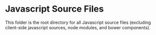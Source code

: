 Javascript Source Files
=========================

This folder is the root directory for all Javascript source files (excluding
client-side javascript sources, node modules, and bower components).
